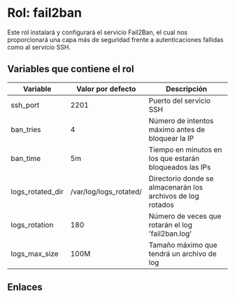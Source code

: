 # Rol: fail2ban

Este rol instalará y configurará el servicio Fail2Ban, el cual nos proporcionará una capa más de seguridad frente a autenticaciones fallidas como al servicio SSH.


## Variables que contiene el rol

| Variable | Valor por defecto | Descripción |
|----------|-------------------|-------------|
| ssh_port | 2201 | Puerto del servicio SSH |
| ban_tries | 4 | Número de intentos máximo antes de bloquear la IP |
| ban_time | 5m | Tiempo en minutos en los que estarán bloqueados las IPs |
| logs_rotated_dir | /var/log/logs_rotated/ | Directorio donde se almacenarán los archivos de log rotados |
| logs_rotation | 180 | Número de veces que rotarán el log 'fail2ban.log' |
| logs_max_size | 100M | Tamaño máximo que tendrá un archivo de log |


## Enlaces

